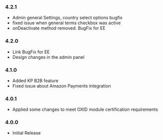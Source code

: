 ### 4.2.1
* Admin general Settings, country select options bugfix
* fixed issue when general terms checkbox was active
* onDeactivate method removed. BugFix for EE

### 4.2.0
* Link BugFix for EE
* Design changes in the admin panel

### 4.1.0
* Added KP B2B feature
* Fixed issue about Amazon Payments integration

### 4.0.1
* Applied some changes to meet OXID module certification requirements

### 4.0.0 
* Initial Release
